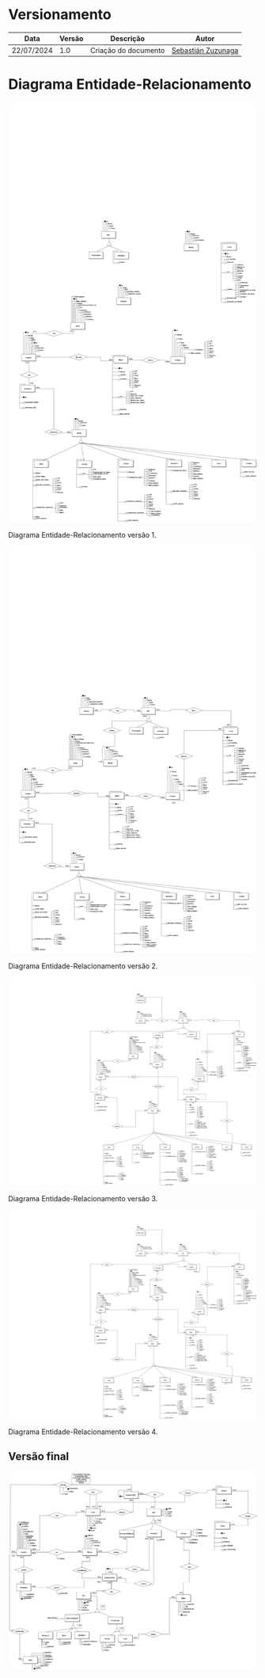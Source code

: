 # Versionamento

| Data       | Versão | Descrição | Autor |
|------------|--------|-----------|-------|
| 22/07/2024 | 1.0 | Criação do documento | [Sebastián Zuzunaga](https://github.com/sebazac332) |

# Diagrama Entidade-Relacionamento

![Versão 1](./DER_img/DER_backlog_v1.png)

Diagrama Entidade-Relacionamento versão 1.

![Versão 2](./DER_img/DER_backlog_v2.png)

Diagrama Entidade-Relacionamento versão 2.

![Versão 3](./DER_img/DER_backlog_v3.png)

Diagrama Entidade-Relacionamento versão 3.

![Versão 4](./DER_img/DER_backlog_v4.png)

Diagrama Entidade-Relacionamento versão 4.

## Versão final
![Versão 5](./DER_img/DER_backlog_v5.png)